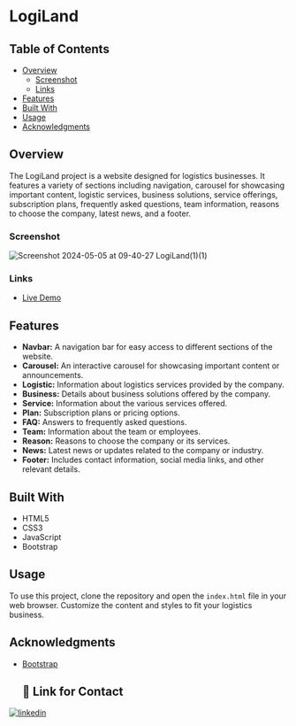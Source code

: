 # LogiLand

## Table of Contents

- [Overview](#overview)
  - [Screenshot](#screenshot)
  - [Links](#links)
- [Features](#features)
- [Built With](#built-with)
- [Usage](#usage)
- [Acknowledgments](#acknowledgments)

## Overview

The LogiLand project is a website designed for logistics businesses. It features a variety of sections including navigation, carousel for showcasing important content, logistic services, business solutions, service offerings, subscription plans, frequently asked questions, team information, reasons to choose the company, latest news, and a footer.

### Screenshot
![Screenshot 2024-05-05 at 09-40-27 LogiLand(1)(1)](https://github.com/manikandaraj-T-N/project-7-for-frontend/assets/93505267/6494df72-7a4f-4265-abe6-be2bf8c6a5e6)


### Links

- [Live Demo](https://project-7-for-frontend.vercel.app/)

## Features

- **Navbar:** A navigation bar for easy access to different sections of the website.
- **Carousel:** An interactive carousel for showcasing important content or announcements.
- **Logistic:** Information about logistics services provided by the company.
- **Business:** Details about business solutions offered by the company.
- **Service:** Information about the various services offered.
- **Plan:** Subscription plans or pricing options.
- **FAQ:** Answers to frequently asked questions.
- **Team:** Information about the team or employees.
- **Reason:** Reasons to choose the company or its services.
- **News:** Latest news or updates related to the company or industry.
- **Footer:** Includes contact information, social media links, and other relevant details.

## Built With

- HTML5
- CSS3
- JavaScript
- Bootstrap 

## Usage

To use this project, clone the repository and open the `index.html` file in your web browser. Customize the content and styles to fit your logistics business.

## Acknowledgments

- [Bootstrap](https://getbootstrap.com/)

    ## 🔗 Link for Contact

[![linkedin](https://img.shields.io/badge/linkedin-0A66C2?style=for-the-badge&logo=linkedin&logoColor=white)](https://www.linkedin.com/in/manikandaraj-t-n-834189173/)

